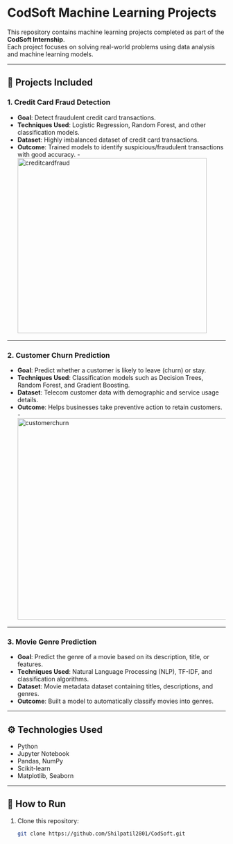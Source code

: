 # CodSoft Machine Learning Projects

This repository contains machine learning projects completed as part of the **CodSoft Internship**.  
Each project focuses on solving real-world problems using data analysis and machine learning models.

---

## 📂 Projects Included

### 1. Credit Card Fraud Detection
- **Goal**: Detect fraudulent credit card transactions.
- **Techniques Used**: Logistic Regression, Random Forest, and other classification models.
- **Dataset**: Highly imbalanced dataset of credit card transactions.
- **Outcome**: Trained models to identify suspicious/fraudulent transactions with good accuracy.
-<img width="436" height="403" alt="creditcardfraud" src="https://github.com/user-attachments/assets/45fed7f0-201a-483e-9928-e31f78006a01" />

---

### 2. Customer Churn Prediction
- **Goal**: Predict whether a customer is likely to leave (churn) or stay.
- **Techniques Used**: Classification models such as Decision Trees, Random Forest, and Gradient Boosting.
- **Dataset**: Telecom customer data with demographic and service usage details.
- **Outcome**: Helps businesses take preventive action to retain customers.
-<img width="657" height="464" alt="customerchurn" src="https://github.com/user-attachments/assets/1f5e5825-0a7f-4179-a395-d7494d63ac6b" />

---

### 3. Movie Genre Prediction
- **Goal**: Predict the genre of a movie based on its description, title, or features.
- **Techniques Used**: Natural Language Processing (NLP), TF-IDF, and classification algorithms.
- **Dataset**: Movie metadata dataset containing titles, descriptions, and genres.
- **Outcome**: Built a model to automatically classify movies into genres.

---

## ⚙️ Technologies Used
- Python  
- Jupyter Notebook  
- Pandas, NumPy  
- Scikit-learn  
- Matplotlib, Seaborn  

---

## 🚀 How to Run
1. Clone this repository:
   ```bash
   git clone https://github.com/Shilpatil2801/CodSoft.git
